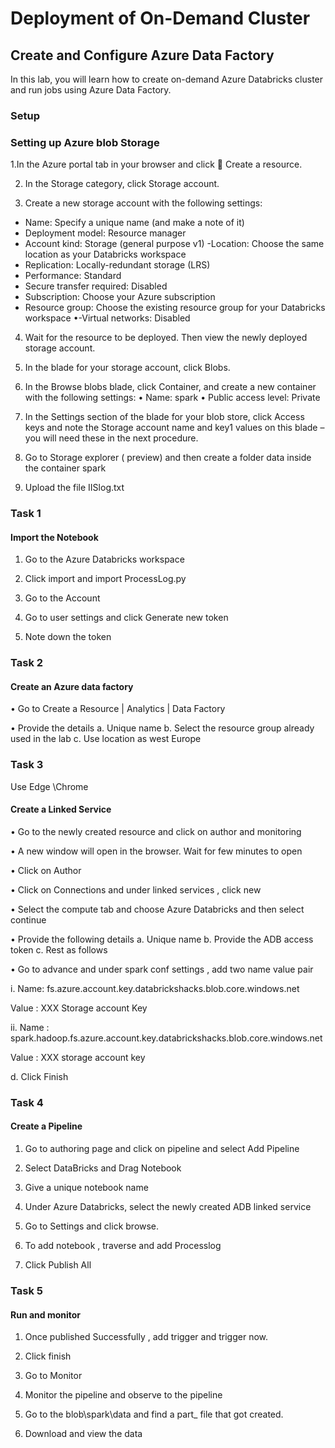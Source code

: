 # Deployment of On-Demand Cluster
## Create and Configure Azure Data Factory

In this lab, you will learn how to create on-demand Azure Databricks cluster and run jobs using Azure Data Factory.

### Setup 

### Setting up Azure blob Storage 

1.In the Azure portal tab in your browser and click  Create a resource.

2. In the Storage category, click Storage account.

3. Create a new storage account with the following settings:
- Name: Specify a unique name (and make a note of it)
- Deployment model: Resource manager
- Account kind: Storage (general purpose v1)
-Location: Choose the same location as your Databricks workspace
- Replication: Locally-redundant storage (LRS)
- Performance: Standard
- Secure transfer required: Disabled
- Subscription: Choose your Azure subscription
- Resource group: Choose the existing resource group for your Databricks workspace
•-Virtual networks: Disabled

4. Wait for the resource to be deployed. Then view the newly deployed storage account.

5. In the blade for your storage account, click Blobs.

6. In the Browse blobs blade, click  Container, and create a new container with the following
settings:
• Name: spark
• Public access level:  Private 

7. In the Settings section of the blade for your blob store, click Access keys and note the Storage
account name and key1 values on this blade – you will need these in the next procedure.

8. Go to Storage explorer ( preview)  and then create a folder data  inside the container spark

9.  Upload the file IISlog.txt

### Task 1

#### Import the Notebook 
1.	Go to the Azure Databricks workspace

2.	Click import and import ProcessLog.py

3.	Go to the Account        

4.	Go to user settings and click Generate new token 

5.	Note down the token 

### Task 2 ###

#### Create an Azure data factory ####

•	Go to Create a Resource | Analytics | Data Factory 

•	Provide the details 
a.	Unique name 
b.	Select the resource group already used in the lab 
c.	Use location as west Europe 


### Task 3 ####

Use Edge \Chrome 
#### Create a Linked Service ####

•	Go to the newly created resource and click on author and monitoring 

•	 A new window will open in the browser. Wait for few minutes to open 

•	Click on Author 

•	Click on Connections and under linked services , click new 

•	Select the compute tab and choose Azure Databricks and then select continue 

•	Provide the following details 
a.	Unique name 
b.	Provide the ADB access token
c.	Rest as follows 
 

•	Go to advance and under spark conf settings , add two name value pair

i.	Name: fs.azure.account.key.databrickshacks.blob.core.windows.net  

Value : XXX Storage account Key

ii.	Name : spark.hadoop.fs.azure.account.key.databrickshacks.blob.core.windows.net 

Value :  XXX storage account key 

d.	Click Finish
### Task 4 ###

#### Create a Pipeline ####
1.	Go to authoring page and click on pipeline and select Add Pipeline

2.	Select DataBricks and Drag Notebook

3.	Give a unique notebook name 

4.	Under Azure Databricks, select the newly created ADB linked service

5.	Go to Settings and click browse.

6.	To add  notebook , traverse and add Processlog

7.	Click Publish All

### Task 5 ###
#### Run and monitor ####
1.	Once published Successfully , add trigger and trigger now.

2.	Click finish

3.	Go to Monitor  
 
4.	Monitor the pipeline and observe to the pipeline

5.	Go to the blob\spark\data and find a part_ file that got created.

6.	Download and view the data 




